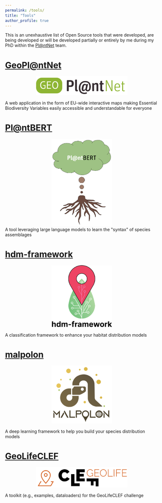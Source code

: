 ```yaml
---
permalink: /tools/
title: "Tools"
author_profile: true
---
```


This is an unexhaustive list of Open Source tools that were developed, are being developed or will be developed partially or entirely by me during my PhD within the [Pl@ntNet](https://plantnet.org/) team.

[GeoPl@ntNet](https://geo.plantnet.org/)
======
<div style="text-align: center;">
    <a href="https://geo.plantnet.org/">
        <img src="../images/geoplantnet-logo.png" alt="geoplantnet" width="300"/>
    </a>
</div>

A web application in the form of EU-wide interactive maps making Essential Biodiversity Variables easily accessible and understandable for everyone

[Pl@ntBERT](https://github.com/cesar-leblanc/plantbert)
======
<div style="text-align: center;">
    <a href="https://github.com/cesar-leblanc/plantbert">
        <img src="../images/plantbert-logo.png" alt="plantbert" width="200"/>
    </a>
</div>
A tool leveraging large language models to learn the "syntax" of species assemblages

[hdm-framework](https://github.com/cesar-leblanc/hdm-framework)
======
<div style="text-align: center;">
    <a href="https://github.com/cesar-leblanc/hdm-framework">
        <img src="../images/hdm-framework-logo.png" alt="hdm-framework" width="200"/>
    </a>
</div>

A classification framework to enhance your habitat distribution models

[malpolon](https://github.com/plantnet/malpolon)
======
<div style="text-align: center;">
    <a href="https://github.com/plantnet/malpolon">
        <img src="../images/malpolon-logo.png" alt="malpolon" width="200"/>
    </a>
</div>

A deep learning framework to help you build your species distribution models

[GeoLifeCLEF](https://github.com/plantnet/GeoLifeCLEF)
======
<div style="text-align: center;">
    <a href="https://github.com/plantnet/GeoLifeCLEF">
        <img src="../images/geolifeclef-logo.png" alt="geolifeclef" width="300"/>
    </a>
</div>

A toolkit (e.g., examples, dataloaders) for the GeoLifeCLEF challenge